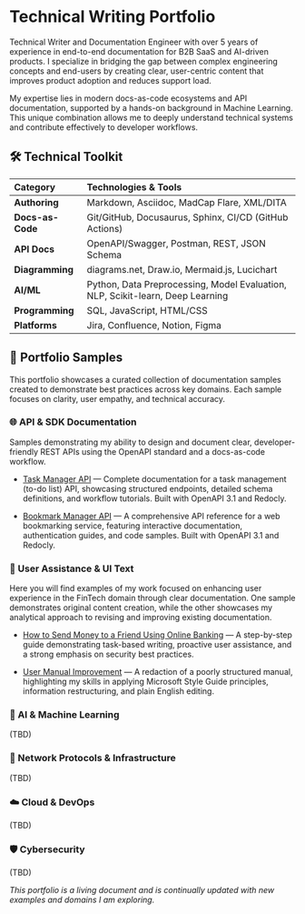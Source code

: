 # Technical Writing Portfolio

Technical Writer and Documentation Engineer with over 5 years of experience in end-to-end documentation for B2B SaaS and AI-driven products. I specialize in bridging the gap between complex engineering concepts and end-users by creating clear, user-centric content that improves product adoption and reduces support load.

My expertise lies in modern docs-as-code ecosystems and API documentation, supported by a hands-on background in Machine Learning. This unique combination allows me to deeply understand technical systems and contribute effectively to developer workflows.

## 🛠️ Technical Toolkit

| Category          | Technologies & Tools                                                                 |
| :---------------- | :----------------------------------------------------------------------------------- |
| **Authoring**     | Markdown, Asciidoc, MadCap Flare, XML/DITA                                           |
| **Docs-as-Code**  | Git/GitHub, Docusaurus, Sphinx, CI/CD (GitHub Actions)                               |
| **API Docs**      | OpenAPI/Swagger, Postman, REST, JSON Schema                                          |
| **Diagramming**   | diagrams.net, Draw.io, Mermaid.js, Lucichart                                         |
| **AI/ML**         | Python, Data Preprocessing, Model Evaluation, NLP, Scikit-learn, Deep Learning   |
| **Programming**   | SQL, JavaScript, HTML/CSS                                                            |
| **Platforms**     | Jira, Confluence, Notion, Figma                                                      |

## 📁 Portfolio Samples

This portfolio showcases a curated collection of documentation samples created to demonstrate best practices across key domains. Each sample focuses on clarity, user empathy, and technical accuracy.

### 🌐 API & SDK Documentation

Samples demonstrating my ability to design and document clear, developer-friendly REST APIs using the OpenAPI standard and a docs-as-code workflow.

*   [Task Manager API](API/task-manager-api/overview.md) — Complete documentation for a task management (to-do list) API, showcasing structured endpoints, detailed schema definitions, and workflow tutorials. Built with OpenAPI 3.1 and Redocly.

*   [Bookmark Manager API](API/bookmark-manager-api/overview.md) — A comprehensive API reference for a web bookmarking service, featuring interactive documentation, authentication guides, and code samples. Built with OpenAPI 3.1 and Redocly.

### 📱 User Assistance & UI Text

Here you will find examples of my work focused on enhancing user experience in the FinTech domain through clear documentation. One sample demonstrates original content creation, while the other showcases my analytical approach to revising and improving existing documentation.

* [How to Send Money to a Friend Using Online Banking](UserGuide/add-edit-user-fix.md) — A step-by-step guide demonstrating task-based writing, proactive user assistance, and a strong emphasis on security best practices.

* [User Manual Improvement](/UserGuide/fintech-mobile-bank-guide.md) — A redaction of a poorly structured manual, highlighting my skills in applying Microsoft Style Guide principles, information restructuring, and plain English editing.

### 🤖 AI & Machine Learning
(TBD)

### 🔋 Network Protocols & Infrastructure
(TBD)

### ☁️ Cloud & DevOps
(TBD)

### 🛡️ Cybersecurity
(TBD)


*This portfolio is a living document and is continually updated with new examples and domains I am exploring.*